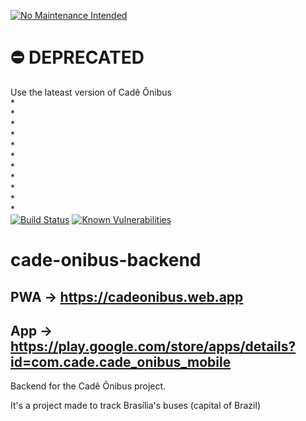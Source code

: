[![No Maintenance Intended](http://unmaintained.tech/badge.svg)](http://unmaintained.tech/)

# ⛔️ DEPRECATED
Use the lateast version of Cadê Ônibus
<br />*
<br />*
<br />*
<br />*
<br />*
<br />*
<br />*
<br />*
<br />*
<br />*
<br />*
<br />
[![Build Status](https://travis-ci.com/UnDer-7/cade-onibus-backend.svg?branch=master)](https://travis-ci.com/UnDer-7/cade-onibus-backend)
[![Known Vulnerabilities](https://snyk.io/test/github/UnDer-7/cade-onibus-backend-playstore/badge.svg)](https://snyk.io/test/github/UnDer-7/cade-onibus-backend-playstore)

# cade-onibus-backend
## PWA -> https://cadeonibus.web.app
## App -> https://play.google.com/store/apps/details?id=com.cade.cade_onibus_mobile

Backend for the Cadê Ônibus project.

It's a project made to track Brasília's buses (capital of Brazil)
